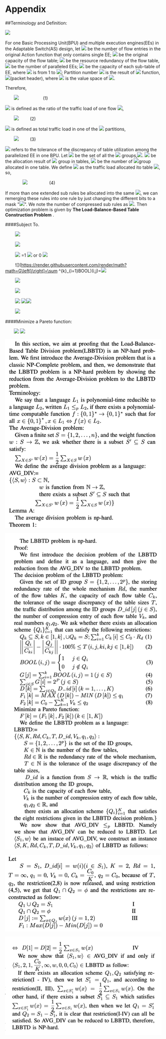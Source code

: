 # Appendix

##Terminology and Definition:

![](https://render.githubusercontent.com/render/math?math=ID)

For one Basic Processing Unit(BPU) and multiple execution engines(EEs) in the Adaptable Switch(AS) design, let ![](https://render.githubusercontent.com/render/math?math=N_0) be the number of flow entries in the original Action function that only contains single EE; ![](https://render.githubusercontent.com/render/math?math=C_0) be the original capacity of the flow table; ![](https://render.githubusercontent.com/render/math?math=R_d) be the resource redundancy of the flow table, ![](https://render.githubusercontent.com/render/math?math=K) be the number of paralleled EEs; ![](https://render.githubusercontent.com/render/math?math=C_k) be the capacity of each sub-table of EE, where ![](https://render.githubusercontent.com/render/math?math=k) is from 1 to ![](https://render.githubusercontent.com/render/math?math=K); Partition number ![](https://render.githubusercontent.com/render/math?math=ID) is the result of  ![](https://render.githubusercontent.com/render/math?math=HASH()) function, ![](https://render.githubusercontent.com/render/math?math=J=HASH)(packet header), where ![](https://render.githubusercontent.com/render/math?math=j) is the value space of ![](https://render.githubusercontent.com/render/math?math=ID).

<!---
-->
Therefore, 

&emsp;&emsp;![](https://render.githubusercontent.com/render/math?math=N\leq\sum^{K}_{k=1}C_k\leq{C_0}\cdot{R_d} ) &emsp;&emsp;&emsp;&emsp;&emsp; (1)

![](https://render.githubusercontent.com/render/math?math=D\_flow[i]) is defined as the ratio of the traffic load of one flow ![](https://render.githubusercontent.com/render/math?math=i),

&emsp;&emsp;![](https://render.githubusercontent.com/render/math?math=\sum^{N}_{i=1}D\_flow[i]=1,i\in{[1,N]} ) &emsp;&emsp; (2)

![](https://render.githubusercontent.com/render/math?math=D\_id[j]) is defined as total traffic load in one of the ![](https://render.githubusercontent.com/render/math?math=ID) partitions,

&emsp;&emsp;![](https://render.githubusercontent.com/render/math?math=D\_id[j]=\sum^{}_{flow[i]\in{j}}D\_flow[i] ) &emsp;&emsp; (3)

![](https://render.githubusercontent.com/render/math?math=T) refers to the tolerance of the discrepancy of table utilization among the parallelized EE in one BPU. Let ![](https://render.githubusercontent.com/render/math?math=S) be the set of all the ![](https://render.githubusercontent.com/render/math?math=ID) groups,![](https://render.githubusercontent.com/render/math?math=S=\{1,2,...,2^P\}). ![](https://render.githubusercontent.com/render/math?math=Q_k) be the allocation result of ![](https://render.githubusercontent.com/render/math?math=ID) group in tables, ![](https://render.githubusercontent.com/render/math?math=Q_k\subseteq{S},\cup{Q_k}=S,|Q_k|) be the number of ![](https://render.githubusercontent.com/render/math?math=ID)group allocated in one table. We define ![](https://render.githubusercontent.com/render/math?math=D[k]) as the traffic load allocated ito table ![](https://render.githubusercontent.com/render/math?math=k), so, 

&emsp;&emsp;&emsp;&emsp;![](https://render.githubusercontent.com/render/math?math=D[k]=\sum^{}_{j\in{Q_k}}D\_id[j])&emsp;&emsp;&emsp;&emsp;&emsp;(4)

If more than one extended sub rules be allocated into the same ![](https://render.githubusercontent.com/render/math?math=Q_k), we can remerging these rules into one rule by just changing the different bits to a mask "![](https://render.githubusercontent.com/render/math?math=\ast)". We note the number of compressed sub rules as ![](https://render.githubusercontent.com/render/math?math=V_k). Then optimization problem is given by **The Load-Balance-Based Table Construction Problem** .

####Subject To.

&emsp;&emsp; ![](https://render.githubusercontent.com/render/math?math=Q_k\subseteq{S},k\in[1,k],\cup{Q_k}=S,N\leq\sum^{K}_{k=1}C_k\leq{C_0}\cdot{R_d})
 
&emsp;&emsp; ![](https://render.githubusercontent.com/render/math?math=||\dfrac{Q_i}{C_{ki}}|-|\dfrac{Q_j}{C_{kj}}||\cdot{100percent\leq{T}}(i,j,ki,kj\in[1,k]))
 
&emsp;&emsp; ![](https://render.githubusercontent.com/render/math?math=BOOL(i,j)) =1 ![](https://render.githubusercontent.com/render/math?math=j\in{Q_i}) or 0 ![](https://render.githubusercontent.com/render/math?math=j\notin{Q_i})
  
&emsp;&emsp; ![](https://render.githubusercontent.com/render/math?math=G\left[j\right]=\sum ^{k}_{i=1}BOOL)(i,j)=![](https://render.githubusercontent.com/render/math?math=1(j\in{S}))
   
&emsp;&emsp; ![](https://render.githubusercontent.com/render/math?math=\sum_{j\in{S}}G\left[i\right]=2^{P}(j\in{S}))
   
&emsp;&emsp; ![](https://render.githubusercontent.com/render/math?math=D[k]=\sum_{j\in{Q_k}}D_{-}id[i](k=1,\ldots,K))
   
&emsp;&emsp; ![](https://render.githubusercontent.com/render/math?math=F_1k]=MAX(D[k])) ![](https://render.githubusercontent.com/render/math?math=-MlN(D[k]))![](https://render.githubusercontent.com/render/math?math=\leq{q_1})

&emsp;&emsp; ![](https://render.githubusercontent.com/render/math?math=F_2[k]=C_0-\sum^{K}_{k=1}V_k\leq{q_2})

####Minimize a Pareto function:

&emsp;&emsp;![](https://render.githubusercontent.com/render/math?math=F[k]=(F_1[k],F_2[k])) ![](https://render.githubusercontent.com/render/math?math=k\in[1,K])
   


![image](https://github.com/Adaptable-Switch/AS_test/blob/master/figs/IMG_5837.PNG)

![image](https://github.com/Adaptable-Switch/AS_test/blob/master/figs/IMG_5838.PNG)

![image](https://github.com/Adaptable-Switch/AS_test/blob/master/figs/IMG_5839.PNG)

![image](https://github.com/Adaptable-Switch/AS_test/blob/master/figs/IMG_5840.PNG)
